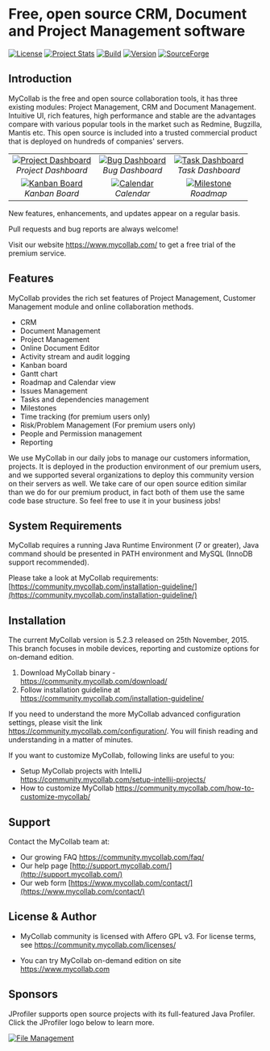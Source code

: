 # Free, open source CRM, Document and Project Management software
[![License](http://img.shields.io/badge/License-GPL-orange.svg)](http://www.gnu.org/copyleft/gpl.html) [![Project Stats](https://www.openhub.net/p/mycollab/widgets/project_thin_badge.gif)](https://www.openhub.net/p/mycollab) [![Build](https://travis-ci.org/MyCollab/mycollab.svg)](https://travis-ci.org/MyCollab/mycollab)
[![Version](https://img.shields.io/badge/Version-5.2.3-brightgreen.svg)](https://community.mycollab.com/)
[![SourceForge](https://img.shields.io/sourceforge/dm/mycollab.svg)](https://community.mycollab.com/download)

## Introduction

MyCollab is the free and open source collaboration tools, it has three existing modules: Project Management, CRM and Document Management. Intuitive UI, rich features, high performance and stable are the advantages compare with various popular tools in the market such as Redmine, Bugzilla, Mantis etc. This open source is included into a trusted commercial product that is deployed on hundreds of companies' servers.

<table>
  <tr>
    <td align="center">
      <a href="https://c1.staticflickr.com/1/593/22637424918_e53f053365_o.png" target="_blank" title="Project Dashboard">
        <img src="https://c1.staticflickr.com/1/593/22637424918_b82fea22e8.jpg" alt="Project Dashboard">
      </a>
      <br />
      <em>Project Dashboard</em>
    </td>
    <td align="center">
      <a href="https://c2.staticflickr.com/6/5709/22433024834_1a3806edfa_o.png" target="_blank" title="Bug Dashboard">
        <img src="https://c2.staticflickr.com/6/5709/22433024834_e01c2589f7.jpg" alt="Bug Dashboard">
      </a>
      <br />
      <em>Bug Dashboard</em>
    </td>
    <td align="center">
    <a href="https://c1.staticflickr.com/1/743/23066993121_0f973421f6_o.png" target="_blank" title="Task Dashboard">
      <img src="https://c1.staticflickr.com/1/743/23066993121_d56a2a6165.jpg" alt="Task Dashboard">
    </a>
      <br />
      <em>Task Dashboard</em>
    </td>
  </tr>
  <tr>
    <td align="center">
    <a href="https://c1.staticflickr.com/1/780/22663560609_87d0a46e77_o.png" target="_blank" title="Kanban Board">
        <img src="https://c1.staticflickr.com/1/780/22663560609_244177381c.jpg" alt="Kanban Board">
      </a>
      <br />
      <em>Kanban Board</em>
    </td>
    <td align="center">
      <a href="https://c1.staticflickr.com/1/701/23042231092_b30e377518_o.png" target="_blank" title="Calendar">
        <img src="https://c1.staticflickr.com/1/701/23042231092_29ecd007b1.jpg" alt="Calendar">
      </a>
      <br />
      <em>Calendar</em>
    </td>
    <td align="center">
      <a href="https://c1.staticflickr.com/1/658/22637466047_11c19d7016_o.png" target="_blank" title="Milestone">
        <img src="https://c1.staticflickr.com/1/658/22637466047_30890f3774.jpg" alt="Milestone">
      </a>
      <br />
      <em>Roadmap</em>
    </td>
  </tr>
</table>

New features, enhancements, and updates appear on a regular basis.

Pull requests and bug reports are always welcome!

Visit our website https://www.mycollab.com/ to get a free trial of the premium service.

## Features
MyCollab provides the rich set features of Project Management, Customer Management module and online collaboration methods.
  * CRM
  * Document Management
  * Project Management
  * Online Document Editor
  * Activity stream and audit logging
  * Kanban board
  * Gantt chart
  * Roadmap and Calendar view
  * Issues Management
  * Tasks and dependencies management
  * Milestones
  * Time tracking (for premium users only)
  * Risk/Problem Management (For premium users only)
  * People and Permission management
  * Reporting

We use MyCollab in our daily jobs to manage our customers information, projects. It is deployed in the production environment of our premium users, and we supported several organizations to deploy this community version on their servers as well. We take care of our open source edition similar than we do for our premium product, in fact both of them use the same code base structure. So feel free to use it in your business jobs!


## System Requirements
MyCollab requires a running Java Runtime Environment (7 or greater), Java command should be presented in PATH environment and MySQL (InnoDB support recommended).

Please take a look at MyCollab requirements:
    [https://community.mycollab.com/installation-guideline/](https://community.mycollab.com/installation-guideline/)

## Installation

The current MyCollab version is 5.2.3 released on 25th November, 2015. This branch focuses in mobile devices, reporting and customize options for on-demand edition.

1. Download MyCollab binary - https://community.mycollab.com/download/
2. Follow installation guideline at https://community.mycollab.com/installation-guideline/

If you need to understand the more MyCollab advanced configuration settings, please visit the link https://community.mycollab.com/configuration/. You will finish reading and understanding in a matter of minutes.

If you want to customize MyCollab, following links are useful to you:
* Setup MyCollab projects with IntelliJ https://community.mycollab.com/setup-intellij-projects/
* How to customize MyCollab https://community.mycollab.com/how-to-customize-mycollab/

## Support
Contact the MyCollab team at:
* Our growing FAQ https://community.mycollab.com/faq/
* Our help page [http://support.mycollab.com/](http://support.mycollab.com/)
* Our web form [https://www.mycollab.com/contact/](https://www.mycollab.com/contact/)

## License & Author

* MyCollab community is licensed with Affero GPL v3. For license terms, see https://community.mycollab.com/licenses/

* You can try MyCollab on-demand edition on site https://www.mycollab.com

## Sponsors

JProfiler supports open source projects with its full-featured Java Profiler. Click the JProfiler logo below to learn more.

<a href="http://www.ej-technologies.com/products/jprofiler/overview.html" target="_blank" title="File Management">
  <img src="http://www.ej-technologies.com/images/product_banners/jprofiler_large.png" alt="File Management">
</a>
